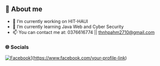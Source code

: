 ## 💫 About me
*   🔭 I’m currently working on HIT-HAUI
*   🌱 I’m currently learning Java Web and Cyber Security
*   📫 You can contact me at: 0376616774 || [thnhpahm2710@gmail.com](mailto:thnhpahm@gmail.com)
### 🌐 Socials
[![Facebook]([https://img.shields.io/badge/Facebook-%231877F2.svg?style=for-the-badge&logo=Facebook&logoColor=white)](https://www.facebook.com/thnhpahm2710)](https://www.facebook.com/your-profile-link)

<!--
**thnhpahm2710/thnhpahm2710** is a ✨ _special_ ✨ repository because its `README.md` (this file) appears on your GitHub profile.

Here are some ideas to get you started:

- 🔭 I’m currently working on ...
- 🌱 I’m currently learning ...
- 👯 I’m looking to collaborate on ...
- 🤔 I’m looking for help with ...
- 💬 Ask me about ...
- 📫 How to reach me: ...
- 😄 Pronouns: ...
- ⚡ Fun fact: ...
-->
